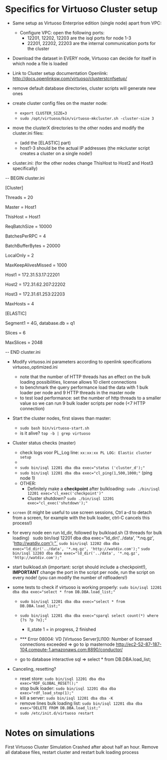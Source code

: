 # Specifics for Virtuoso Cluster setup

* Same setup as Virtuoso Enterprise edition (single node) apart from VPC:
	- Configure VPC: open the following ports:
		* 12201, 12202, 12203 are the isql ports for node 1-3
		* 22201, 22202, 22203 are the internal communication ports for the cluster	

* Download the dataset in EVERY node, Virtuoso can decide for itself in which node a file is loaded

* Link to Cluster setup documentation Openlink: http://docs.openlinksw.com/virtuoso/clusterstcnfsetup/

* remove default database directories, cluster scripts will generate new ones

* create cluster config files on the master node:
	- `export CLUSTER_SIZE=3`
 	- `sudo /opt/virtuoso/bin/virtuoso-mkcluster.sh -cluster-size 3`

* move the clusterX directories to the other nodes and modify the cluster.ini files:
	- (add the [ELASTIC] part)
	- host1-3 should be the actual IP addresses (the mkcluster script creates a cluster on a single node!)

	<!--  sudo mkdir backup #in every node -->
	<!--  sudo ln -s /opt/virtuoso/bin/virtuoso-iodbc-t virtuoso	-->
	<!--  NOTE virtuoso.ini for master node is different! -->
	<!--  #master .ini heeft [HTTPServer], [Zero Config], [URIQA], [SPARQL], [Plugins]-->


* cluster.ini: (for the other nodes change ThisHost to Host2 and Host3 specifically)

-- BEGIN cluster.ini

[Cluster]

Threads             = 20

Master              = Host1

ThisHost            = Host1

ReqBatchSize        = 10000

BatchesPerRPC       = 4

BatchBufferBytes    = 20000

LocalOnly           = 2

MaxKeepAlivesMissed = 1000

Host1               = 172.31.53.17:22201

Host2               = 172.31.62.207:22202

Host3               = 172.31.61.253:22203

MaxHosts            = 4

[ELASTIC]

Segment1 = 4G, database.db = q1

Slices = 6

MaxSlices = 2048

-- END cluster.ini

* Modify virtuoso.ini parameters according to openlink specifications virtuoso_optimized.ini
	- note that the number of HTTP threads has an effect on the bulk loading possibilities, license allows 10 client connections
	- to benchmark the query performance load the data with 1 bulk loader per node and 9 HTTP threads in the master node
	- to test load performance: set the number of http threads to a smaller value so we can run 9 bulk loader scripts per node (<7 HTTP connection)

* Start the cluster nodes, first slaves than master:
	- `sudo bash bin/virtuoso-start.sh`
	- is it alive? `top -b | grep virtuoso`

* Cluster status checks (master)
	- check logs voor PL_Log line: `xx:xx:xx PL LOG: Elastic cluster setup`
	- 
	- `sudo bin/isql 12201 dba dba exec="status ('cluster_d');"`
	- `sudo bin/isql 12201 dba dba exec="cl_ping(1,500,1000;"` (ping node 1)
	- OTHER:
		- Definitely make a **checkpoint** after bulkloading: `sudo ./bin/isql 12201 exec="cl_exec('checkpoint')"`
		- Cluster shutdown? `sudo ./bin/isql 12201 exec="cl_exec('shutdown');"`

* `screen` (it might be useful to use screen sessions, Ctrl a-d to detach from a screen, for example with the bulk loader, ctrl-C cancels this process!)

* for every node een run ld_dir, followed by bulkload.sh (3 threads for bulk loading)
`
`sudo bin/isql 12201 dba dba exec="ld_dir('../data', '*.nq.gz', 'http://watdiv.com');"`
`sudo bin/isql 12202 dba dba exec="ld_dir('../data', '*.nq.gz', 'http://watdiv.com');"`
`sudo bin/isql 12203 dba dba exec="ld_dir('../data', '*.nq.gz', 'http://watdiv.com');"`

* start bulkload.sh (important: script should include a checkpoint!), **IMPORTANT** change the port in the script per node, run the script on every node! (you can modify the number of rdfloaders!)

* some tests to check if virtuoso is working properly:
`sudo bin/isql 12201 dba dba exec="select * from DB.DBA.load_list;"`
	- `sudo bin/isql 12201 dba dba exec="select * from DB.DBA.load_list;"`
	- `sudo bin/isql 12201 dba dba exec="sparql select count(*) where {?s ?p ?o};"`
		* ll_state 1 = in progress, 2 finished

	- *** Error 08004: VD [Virtuoso Server]LI100: Number of licensed connections exceeded => go to ip masternode  http://ec2-52-87-187-104.compute-1.amazonaws.com:8890/conductor/
	- go to database interactive sql  => select * from DB.DBA.load_list;

* Canceling, resetting?
	- reset store: `sudo bin/isql 12201 dba dba exec="RDF_GLOBAL_RESET();"`
	- stop bulk loader: `sudo bin/isql 12201 dba dba exec="rdf_load_stop(1);"`
	- kill a server: `sudo bin/isql 12201 dba dba -K`
	- remove lines bulk loading list:  `sudo bin/isql 12201 dba dba exec="DELETE FROM DB.DBA.load_list;"`
	- `sudo /etc/init.d/virtuoso restart`



# Notes on simulations

First Virtuoso Cluster Simulation Crashed after about half an hour. 
Remove all database files, restart cluster and restart bulk loading process






